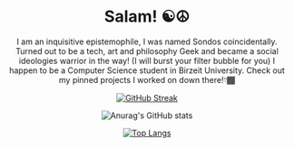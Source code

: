 <h1 align=center>Salam! ☯️☮️ </h1>
<p align=center>I am an inquisitive epistemophile, I was named Sondos coincidentally. 
 Turned out to be a tech, art and philosophy Geek and became a social ideologies warrior in the way! (I will burst your filter bubble for you)
  I happen to be a Computer Science student in Birzeit University. Check out my pinned projects I worked on down there!👇🏾
</p>
<div align=center> 
 
 [![GitHub Streak](https://streak-stats.demolab.com/?user=sondosaabed&theme=vision-friendly-dark)](https://git.io/streak-stats)

 ![Anurag's GitHub stats](https://github-readme-stats.vercel.app/api?username=sondosaabed&show_icons=true&theme=vision-friendly-dark)
 
 [![Top Langs](https://github-readme-stats.vercel.app/api/top-langs/?username=sondosaabed&layout=donut-vertical&theme=vision-friendly-dark)](https://github.com/anuraghazra/github-readme-stats)
</div> 
